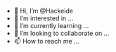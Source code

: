 - 👋 Hi, I’m @Hackeide
- 👀 I’m interested in ...
- 🌱 I’m currently learning ...
- 💞️ I’m looking to collaborate on ...
- 📫 How to reach me ...

<!---
Hackeide/Hackeide is a ✨ special ✨ repository because its `README.md` (this file) appears on your GitHub profile.
You can click the Preview link to take a look at your changes.
--->
